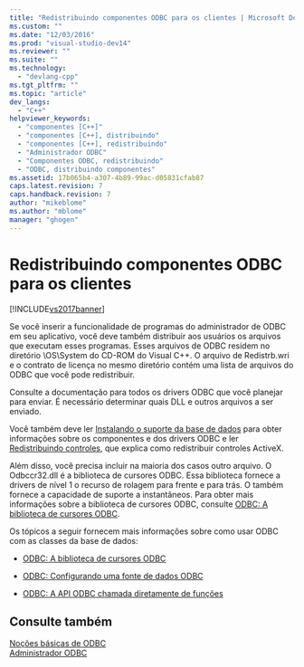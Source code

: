 ```yaml
---
title: "Redistribuindo componentes ODBC para os clientes | Microsoft Docs"
ms.custom: ""
ms.date: "12/03/2016"
ms.prod: "visual-studio-dev14"
ms.reviewer: ""
ms.suite: ""
ms.technology: 
  - "devlang-cpp"
ms.tgt_pltfrm: ""
ms.topic: "article"
dev_langs: 
  - "C++"
helpviewer_keywords: 
  - "componentes [C++]"
  - "componentes [C++], distribuindo"
  - "componentes [C++], redistribuindo"
  - "Administrador ODBC"
  - "Componentes ODBC, redistribuindo"
  - "ODBC, distribuindo componentes"
ms.assetid: 17b065b4-a307-4b89-99ac-d05831cfab87
caps.latest.revision: 7
caps.handback.revision: 7
author: "mikeblome"
ms.author: "mblome"
manager: "ghogen"
---
```

# Redistribuindo componentes ODBC para os clientes
[!INCLUDE[vs2017banner](../../assembler/inline/includes/vs2017banner.md)]

Se você inserir a funcionalidade de programas do administrador de ODBC em seu aplicativo, você deve também distribuir aos usuários os arquivos que executam esses programas.  Esses arquivos de ODBC residem no diretório \\OS\\System do CD\-ROM do Visual C\+\+.  O arquivo de Redistrb.wri e o contrato de licença no mesmo diretório contém uma lista de arquivos do ODBC que você pode redistribuir.  
  
 Consulte a documentação para todos os drivers ODBC que você planejar para enviar.  É necessário determinar quais DLL e outros arquivos a ser enviado.  
  
 Você também deve ler [Instalando o suporte da base de dados](../../data/installing-database-support-mfc-atl.md) para obter informações sobre os componentes e dos drivers ODBC e ler [Redistribuindo controles](../Topic/Redistributing%20Controls.md), que explica como redistribuir controles ActiveX.  
  
 Além disso, você precisa incluir na maioria dos casos outro arquivo.  O Odbccr32.dll é a biblioteca de cursores ODBC.  Essa biblioteca fornece a drivers de nível 1 o recurso de rolagem para frente e para trás.  O também fornece a capacidade de suporte a instantâneos.  Para obter mais informações sobre a biblioteca de cursores ODBC, consulte [ODBC: A biblioteca de cursores ODBC](../../data/odbc/odbc-the-odbc-cursor-library.md).  
  
 Os tópicos a seguir fornecem mais informações sobre como usar ODBC com as classes da base de dados:  
  
-   [ODBC: A biblioteca de cursores ODBC](../../data/odbc/odbc-the-odbc-cursor-library.md)  
  
-   [ODBC: Configurando uma fonte de dados ODBC](../../data/odbc/odbc-configuring-an-odbc-data-source.md)  
  
-   [ODBC: A API ODBC chamada diretamente de funções](../../data/odbc/odbc-calling-odbc-api-functions-directly.md)  
  
## Consulte também  
 [Noções básicas de ODBC](../../data/odbc/odbc-basics.md)   
 [Administrador ODBC](../../data/odbc/odbc-administrator.md)